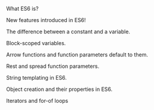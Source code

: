 What ES6 is?

New features introduced in ES6!

The difference between a constant and a variable.

Block-scoped variables.

Arrow functions and function parameters default to them.

Rest and spread function parameters.

String templating in ES6.

Object creation and their properties in ES6.

Iterators and for-of loops
